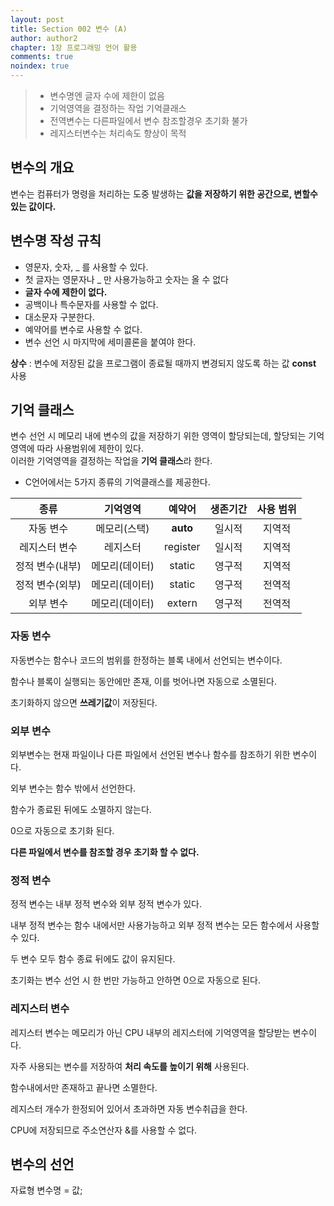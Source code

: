 ```yaml
---
layout: post
title: Section 002 변수 (A)
author: author2
chapter: 1장 프로그래밍 언어 활용
comments: true
noindex: true
---
```

>- 변수명엔 글자 수에 제한이 없음
>- 기억영역을 결정하는 작업 기억클래스
>- 전역변수는 다른파일에서 변수 참조할경우 초기화 불가
>- 레지스터변수는 처리속도 향상이 목적

## 변수의 개요

변수는 컴퓨터가 명령을 처리하는 도중 발생하는 **값을 저장하기 위한 공간으로, 변할수있는 값이다.**

## 변수명 작성 규칙

- 영문자, 숫자, _ 를 사용할 수 있다.
- 첫 글자는 영문자나 _ 만 사용가능하고 숫자는 올 수 없다
- **글자 수에 제한이 없다.**
- 공백이나 특수문자를 사용할 수 없다.
- 대소문자 구분한다.
- 예약어를 변수로 사용할 수 없다.
- 변수 선언 시 마지막에 세미콜론을 붙여야 한다.

**상수** : 변수에 저장된 값을 프로그램이 종료될 때까지 변경되지 않도록 하는 값 **const** 사용

## 기억 클래스

변수 선언 시 메모리 내에 변수의 값을 저장하기 위한 영역이 할당되는데, 할당되는 기억영역에 따라 사용범위에 제한이 있다.    
이러한 기억영역을 결정하는 작업을 **기억 클래스**라 한다.

- C언어에서는 5가지 종류의 기억클래스를 제공한다.

|종류|기억영역|예약어|생존기간|사용 범위|
|:---:|:---:|:---:|:---:|:---:|
|자동 변수|메모리(스택)|**auto**|일시적|지역적|
|레지스터 변수|레지스터|register|일시적|지역적|
|정적 변수(내부)|메모리(데이터)|static|영구적|지역적|
|정적 변수(외부)|메모리(데이터)|static|영구적|전역적|
|외부 변수|메모리(데이터)|extern|영구적|전역적|

### 자동 변수

자동변수는 함수나 코드의 범위를 한정하는 블록 내에서 선언되는 변수이다.

함수나 블록이 실행되는 동안에만 존재, 이를 벗어나면 자동으로 소멸된다.

초기화하지 않으면 **쓰레기값**이 저장된다.

### 외부 변수

외부변수는 현재 파일이나 다른 파일에서 선언된 변수나 함수를 참조하기 위한 변수이다.

외부 변수는 함수 밖에서 선언한다.

함수가 종료된 뒤에도 소멸하지 않는다.

0으로 자동으로 초기화 된다.

**다른 파일에서 변수를 참조할 경우 초기화 할 수 없다.**

### 정적 변수

정적 변수는 내부 정적 변수와 외부 정적 변수가 있다.

내부 정적 변수는 함수 내에서만 사용가능하고 외부 정적 변수는 모든 함수에서 사용할 수 있다.

두 변수 모두 함수 종료 뒤에도 값이 유지된다.

초기화는 변수 선언 시 한 번만 가능하고 안하면 0으로 자동으로 된다.

### 레지스터 변수

레지스터 변수는 메모리가 아닌 CPU 내부의 레지스터에 기억영역을 할당받는 변수이다.

자주 사용되는 변수를 저장하여 **처리 속도를 높이기 위해** 사용된다.

함수내에서만 존재하고 끝나면 소멸한다.

레지스터 개수가 한정되어 있어서 초과하면 자동 변수취급을 한다.

CPU에 저장되므로 주소연산자 &를 사용할 수 없다.

## 변수의 선언

자료형 변수명 = 값;
